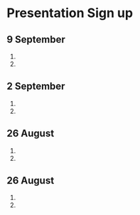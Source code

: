 <h1>Presentation Sign up</h1>

<h2>9 September</h2>

1. 

2. 

<h2>2 September</h2>

1. 

2. 

<h2>26 August</h2>

1. 

2. 

<h2>26 August</h2>

1. 

2. 
